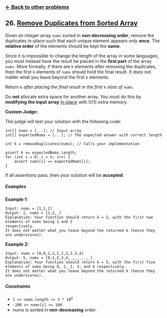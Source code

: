 ### [&#8592; Back to other problems](../../README.md)

## 26. [Remove Duplicates from Sorted Array](https://leetcode.com/problems/remove-duplicates-from-sorted-array/)

Given an integer array `nums` sorted in **non-decreasing order**, remove the duplicates in-place
such
that each unique element appears only **once**. The **relative order** of the elements should be
kept the **same**.

Since it is impossible to change the length of the array in some languages, you must instead have
the result be placed in the **first part** of the array `nums`. More formally, if there are `k`
elements after removing the duplicates, then the first `k` elements of `nums` should hold the final
result. It does not matter what you leave beyond the first `k` elements.

Return `k` *after placing the final result in the first* `k` *slots of* `nums`.

Do **not** allocate extra space for another array. You must do this by **modifying the input array**
[in-place](https://en.wikipedia.org/wiki/In-place_algorithm) with O(1) extra memory.

**Custom Judge:**

The judge will test your solution with the following code:

    int[] nums = [...]; // Input array
    int[] expectedNums = [...]; // The expected answer with correct length

    int k = removeDuplicates(nums); // Calls your implementation
    
    assert k == expectedNums.length;
    for (int i = 0; i < k; i++) {
        assert nums[i] == expectedNums[i];
    }

If all assertions pass, then your solution will be **accepted**.

##### Examples

**Example 1:**

    Input: nums = [1,1,2]
    Output: 2, nums = [1,2,_]
    Explanation: Your function should return k = 2, with the first two elements of nums being 1 and 2
    respectively.
    It does not matter what you leave beyond the returned k (hence they are underscores).

**Example 2:**

    Input: nums = [0,0,1,1,1,2,2,3,3,4]
    Output: 5, nums = [0,1,2,3,4,_,_,_,_,_]
    Explanation: Your function should return k = 5, with the first five elements of nums being 0, 1, 2, 3, and 4 respectively.
    It does not matter what you leave beyond the returned k (hence they are underscores).

##### Constraints

* <code>1 <= nums.length <= 3 * 10<sup>4</sup></code>
* <code>-100 <= nums[i] <= 100</code>
* nums is sorted in **non-decreasing** order.
